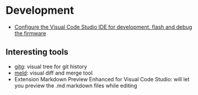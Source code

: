 # Development

- [Configure the Visual Code Studio IDE for development, flash and debug the firmware](development-flash_and_debug_firmware.md)

## Interesting tools

- [gitg](https://wiki.gnome.org/Apps/Gitg/): visual tree for git history
- [meld](https://meldmerge.org/): visual diff and merge tool
- Extension Markdown Preview Enhanced for Visual Code Studio: will let you preview the .md markdown files while editing
